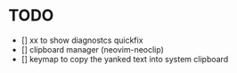 # TODO
- [] <leader>xx to show diagnostcs quickfix
- [] clipboard manager (neovim-neoclip) 
- [] keymap to copy the yanked text into system clipboard

